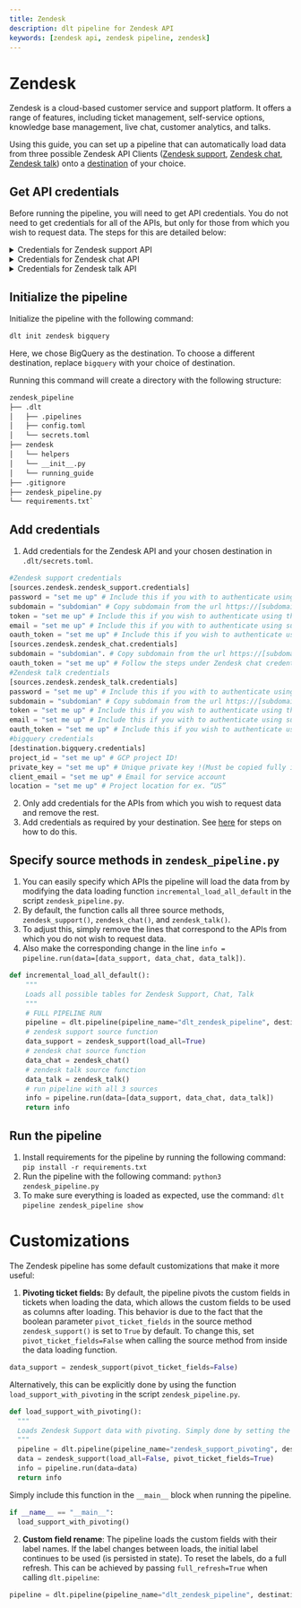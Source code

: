 ```yaml
---
title: Zendesk
description: dlt pipeline for Zendesk API
keywords: [zendesk api, zendesk pipeline, zendesk]
---
```

# Zendesk

Zendesk is a cloud-based customer service and support platform. It offers a range of features, including ticket management, self-service options, knowledge base management, live chat, customer analytics, and talks. 

Using this guide, you can set up a pipeline that can automatically load data from three possible Zendesk API Clients ([Zendesk support](https://developer.zendesk.com/api-reference/ticketing/introduction/), [Zendesk chat](https://developer.zendesk.com/api-reference/live-chat/introduction/), [Zendesk talk](https://developer.zendesk.com/api-reference/voice/talk-api/introduction/)) onto a [destination](https://dlthub.com/docs/destinations) of your choice. 

## Get API credentials

Before running the pipeline, you will need to get API credentials. You do not need to get credentials for all of the APIs, but only for those from which you wish to request data. The steps for this are detailed below:

<details>
<summary>Credentials for Zendesk support API</summary>

Zendesk support can be authenticated using any one of the following: 

1. [subdomain](#subdomain) + email address + password
2. [subdomain](#subdomain) + email address + [API token](#zendesk-support-api-token)
3. [subdomain](#subdomain) + [OAuth token](#zendesk-support-oauth-token)

The simplest way to authenticate is via subdomain + email address + password, since these details are already available and you don't have to generate any tokens. Alternatively, you can also use API tokens or OAuth tokens. 

### Subdomain
1. To get the subdomain, simply login to your Zendesk account and grab it from the url.
2. For example, if the url is https://www.dlthub.zendesk.com, then the subdomain will be `dlthub`.


### Zendesk support API token

1.  Go to Zendesk products in the top right corner and select Admin Center. 

  <img src="docs_images/Zendesk_admin_centre.png" alt="Admin Centre" width="400"/>


2. Select Apps and Integrations. 

3. In the left pane, under APIs, choose Zendesk API from the menu on the left, and enable the “**Password access**” and “**Token access**” as shown below.


<img src="docs_images/Zendesk_token_access.png" alt="Admin Centre" width = "70%" />

4. Click on “**Add API token**”, enter a description, and note the `API token`.

    ***********This token will be displayed only once and should be noted***********
### Zendesk support OAuth token
To get an `OAuth token` follow these steps:
1.  Go to Zendesk products in the top right corner and select Admin Center. 

  <img src="docs_images/Zendesk_admin_centre.png" alt="Admin Centre" width="400"/>
2. Select Apps and Integrations. 
3. In the left pane, under APIs, choose Zendesk API from the menu on the left and go to “OAuth Clients” tab.
4. Click on “Add OAuth Client” and add the details like “Client Name”, “Description”, “Company” , “Redirect URL (if any)”.
5. Click on save, and a secret token will be displayed, copy it.
6. Now you need to make a curl request using the following command          

```bash
    curl https://{subdomain}.zendesk.com/oauth/tokens \
      -H "Content-Type: application/json" \
      -d '{"grant_type": "password", "client_id": "{client_name}", 
        "client_secret": "{your_client_secret}", "scope": "read",
        "username": "{zendesk_username}", "password": "{zendesk_password}"}' \
      -X POST
```

  Alternatively, you can use the following Python script:

  ```python
    import requests
    import json
    
    subdomain = "set_me_up"
    client_name = "set_me_up" # generated in the steps above
    client_secret = "set_me_up" # generated in the steps above
    zendesk_username = "set_me_up" # zendesk email address
    zendesk_password = "set_me_up" # zendesk password
    
    url = f'https://{subdomain}.zendesk.com/oauth/tokens'
    headers = {'Content-Type': 'application/json'}
    data = {
        'grant_type': 'password',
        'client_id': client_name,
        'client_secret': client_secret,
        'scope': 'read',
        'username': zendesk_username,
        'password': zendesk_password
    }
    response = requests.post(url, headers=headers, data=json.dumps(data))
    
    print(response.json()['access_token'])
  ```

7. Include the following in the code above:

| Credentials | Description |
| --- | --- |
| subdomain | Your Zendesk subdomain |
| client_name  | Unique identifier given to the OAuth client created above |
| client_secret | secret token generated for the OAuth client |
| zendesk_username  | Your Zendesk email address |
| zendesk password | Your Zendesk password |

8. After running the above curl command in terminal (or the Python script), you will get an access token in the response. 

9. This is the OAuth token. Save it, as this will need to be added to the pipeline.

</details>
<details>
<summary>Credentials for Zendesk chat API</summary>

To authenticate Zendesk chat, you will need the following credentials: 

[subdomain](#subdomain-1) + [OAuth token](#zendesk-chat-oauth-token)

(Please note that the OAuth token for Zendesk chat and Zendesk support are different, and you need to follow different procedures to generate each.)


### Subdomain
1. To get the subdomain, simply login to your Zendesk account and grab it from the url.
2. For example, if the url is https://www.dlthub.zendesk.com, then the subdomain will be `dlthub`.

### Zendesk chat OAuth token

1. Login to Zendesk chat. Or go to “Chat” using Zendesk products in the top right corner.

  <img src="docs_images/Zendesk_admin_centre.png" alt="Admin Centre" width="400"/>

2. In Zendesk chat, go to **Settings**(on the left) **> Account > API > Add API client.**
3. Enter the details like client name, company, and redirect URLs (if you don’t have redirect URLs; use: [http://localhost:8080](http://localhost:8080/)).
4. Note down the displayed `client ID` and `secret`.
5. The simplest way to get Zendesk chat `OAuth token` is to use the URL given below. 
```bash
https://www.zopim.com/oauth2/authorizations/new?response_type=token&redirect_uri=http%3A%2F%2Flocalhost%3A8080&client_id={client_id}&scope=read&subdomain={subdomain_name}
```
For more information or an alternative method, see the [documentation](https://developer.zendesk.com/documentation/live-chat/getting-started/auth/#authorization-code-grant-flow).
6. In the URL, replace `client_id` and `subdomain_name` with your client ID and subdomain. (***also remove the curly brackets***)
7. Paste it in a browser and hit enter.
8. Click on Allow. 
9. After the redirect, the secret token will be displayed in the address bar of the browser as below: 
```bash
http://localhost:8080/#**access_token=cSWY9agzy9hsgsEdX5F2PCsBlvSu3tDk3lh4xmISIHFhR4lKtpVqqDRVvkiZPqbI**&token_type=Bearer&scope=read
#access token is "**cSWY9agzy9hsgsEdX5F2PCsBlvSu3tDk3lh4xmISIHFhR4lKtpVqqDRVvkiZPqbI"**
```
10. Save the access token. This will need to be added to the pipeline later.


</details>
<details><summary>Credentials for Zendesk talk API</summary>

1. The method for getting the credentials for Zendesk talk is the same as that for [Zendesk support](#grab-zendesk-support-credentials).
2. You can reuse the same credentials from Zendesk support or generate new ones.

</details>

## Initialize the pipeline

Initialize the pipeline with the following command:

```bash
dlt init zendesk bigquery
```

Here, we chose BigQuery as the destination. To choose a different destination, replace `bigquery` with your choice of destination.

Running this command will create a directory with the following structure:

```bash
zendesk_pipeline
├── .dlt
│   ├── .pipelines
│   ├── config.toml
│   └── secrets.toml
├── zendesk
│   └── helpers
│   └── __init__.py
│   └── running_guide
├── .gitignore
├── zendesk_pipeline.py
└── requirements.txt`
```
## Add credentials
1. Add credentials for the Zendesk API and your chosen destination in `.dlt/secrets.toml`. 
```python
#Zendesk support credentials
[sources.zendesk.zendesk_support.credentials]
password = "set me up" # Include this if you with to authenticate using subdomain + email address + password
subdomain = "subdomian" # Copy subdomain from the url https://[subdomain].zendesk.com
token = "set me up" # Include this if you wish to authenticate using the API token
email = "set me up" # Include this if you with to authenticate using subdomain + email address + password
oauth_token = "set me up" # Include this if you wish to authenticate using OAuth token
[sources.zendesk.zendesk_chat.credentials]
subdomain = "subdomian". # Copy subdomain from the url https://[subdomain].zendesk.com
oauth_token = "set me up" # Follow the steps under Zendesk chat credentials to get this token
#Zendesk talk credentials
[sources.zendesk.zendesk_talk.credentials]
password = "set me up" # Include this if you with to authenticate using subdomain + email address + password
subdomain = "subdomian" # Copy subdomain from the url https://[subdomain].zendesk.com
token = "set me up" # Include this if you wish to authenticate using the API token
email = "set me up" # Include this if you with to authenticate using subdomain + email address + password
oauth_token = "set me up" # Include this if you wish to authenticate using OAuth token
#bigquery credentials
[destination.bigquery.credentials]
project_id = "set me up" # GCP project ID!
private_key = "set me up" # Unique private key !(Must be copied fully including BEGIN and END PRIVATE KEY)
client_email = "set me up" # Email for service account
location = "set me up" # Project location for ex. “US”
```
2. Only add credentials for the APIs from which you wish to request data and remove the rest.
3. Add credentials as required by your destination. See [here](https://dlthub.com/docs/destinations) for steps on how to do this.
## Specify source methods in `zendesk_pipeline.py`
1. You can easily specify which APIs the pipeline will load the data from by modifying the data loading function `incremental_load_all_default` in the script `zendesk_pipeline.py`.
2. By default, the function calls all three source methods, `zendesk_support()`, `zendesk_chat()`, and `zendesk_talk()`.
3. To adjust this, simply remove the lines that correspond to the APIs from which you do not wish to request data.
4. Also make the corresponding change in the line `info = pipeline.run(data=[data_support, data_chat, data_talk])`.
```python
def incremental_load_all_default():
    """
    Loads all possible tables for Zendesk Support, Chat, Talk
    """
    # FULL PIPELINE RUN
    pipeline = dlt.pipeline(pipeline_name="dlt_zendesk_pipeline", destination="bigquery", full_refresh=True, dataset_name="sample_zendesk_data3")
    # zendesk support source function
    data_support = zendesk_support(load_all=True)
    # zendesk chat source function
    data_chat = zendesk_chat()
    # zendesk talk source function
    data_talk = zendesk_talk()
    # run pipeline with all 3 sources
    info = pipeline.run(data=[data_support, data_chat, data_talk])
    return info
```
## Run the pipeline
1. Install requirements for the pipeline by running the following command:
`pip install -r requirements.txt`
2. Run the pipeline with the following command:
`python3 zendesk_pipeline.py`
3. To make sure everything is loaded as expected, use the command:
`dlt pipeline zendesk_pipeline show`
# Customizations
The Zendesk pipeline has some default customizations that make it more useful:
1. **Pivoting ticket fields:** By default, the pipeline pivots the custom fields in tickets when loading the data, which allows the custom fields to be used as columns after loading. This behavior is due to the fact that the boolean parameter `pivot_ticket_fields` in the source method `zendesk_support()` is set to `True` by default. To change this, set `pivot_ticket_fields=False` when calling the source method from inside the data loading function.  
```python
data_support = zendesk_support(pivot_ticket_fields=False)
```
  
  Alternatively, this can be explicitly done by using the function `load_support_with_pivoting` in the script `zendesk_pipeline.py`.
  ```python
  def load_support_with_pivoting():
    """
    Loads Zendesk Support data with pivoting. Simply done by setting the pivot_ticket_fields to true - default option. Loads only the base tables.
    """
    pipeline = dlt.pipeline(pipeline_name="zendesk_support_pivoting", destination='bigquery', full_refresh=False)
    data = zendesk_support(load_all=False, pivot_ticket_fields=True)
    info = pipeline.run(data=data)
    return info
  ```
  Simply include this function in the `__main__` block when running the pipeline.
  ```python
  if __name__ == "__main__":
    load_support_with_pivoting()
  ```
2. **Custom field rename**: The pipeline loads the custom fields with their label names. If the label changes between loads, the initial label continues to be used (is persisted in state). To reset the labels, do a full refresh. This can be achieved by passing `full_refresh=True` when calling `dlt.pipeline`:
```python
pipeline = dlt.pipeline(pipeline_name="dlt_zendesk_pipeline", destination='bigquery', full_refresh=True, dataset_name="sample_zendesk_data3")
```
